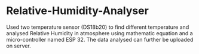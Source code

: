 # Relative-Humidity-Analyser
Used two temperature sensor (DS18b20) to find different temperature and analysed Relative Humidity in atmosphere using mathematic equation and a micro-controller named ESP 32. The data analysed can further be uploaded on server.
